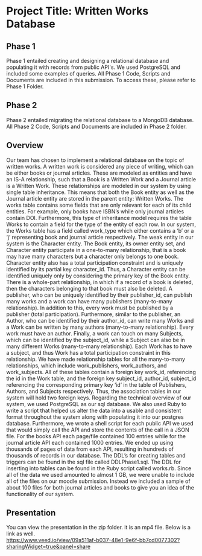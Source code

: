 # Project Title: Written Works Database

## Phase 1
Phase 1 entailed creating and designing a relational database and populating it with records from public API's. We used PostgreSQL and included some examples of queries.
All Phase 1 Code, Scripts and Documents are included in this submission. To access these, please refer to Phase 1 Folder.

## Phase 2 
Phase 2 entailed migrating the relational database to a MongoDB database. All Phase 2 Code, Scripts and Documents are included in Phase 2 folder.

## Overview
Our team has chosen to implement a relational database on the topic of written works. A
written work is considered any piece of writing, which can be either books or journal articles.
These are modeled as entities and have an IS-A relationship, such that a Book is a Written Work
and a Journal article is a Written Work. These relationships are modeled in our system by using
single table inheritance. This means that both the Book entity as well as the Journal article entity
are stored in the parent entity: Written Works. The works table contains some fields that are only
relevant for each of its child entities. For example, only books have ISBN’s while only journal
articles contain DOI. Furthermore, this type of inheritance model requires the table Works to
contain a field for the type of the entity of each row. In our system, the Works table has a field
called work_type which either contains a ‘b’ or a ‘j’ representing book and journal article
respectively.
The weak entity in our system is the Character entity. The Book entity, its owner entity
set, and Character entity participate in a one-to-many relationship, that is a book may have many
characters but a character only belongs to one book. Character entity also has a total participation
constraint and is uniquely identified by its partial key character_id. Thus, a Character entity can
be identified uniquely only by considering the primary key of the Book entity. There is a
whole-part relationship, in which if a record of a book is deleted, then the characters belonging to
that book must also be deleted.
A publisher, who can be uniquely identified by their publisher_id, can publish many
works and a work can have many publishers (many-to-many relationship). In addition to this,
every work must be published by a publisher (total participation). Furthermore, similar to the
publisher, an Author, who can be identified by their author_id, can write many Works and a
Work can be written by many authors (many-to-many relationship). Every work must have an
author. Finally, a work can touch on many Subjects, which can be identified by the subject_id,
while a Subject can also be in many different Works (many-to-many relationship). Each Work
has to have a subject, and thus Work has a total participation constraint in this relationship. We
have made relationship tables for all the many-to-many relationships, which include
work_publishers, work_authors, and work_subjects. All of these tables contain a foreign key
work_id, referencing the id in the Work table, and the foreign key subject_id, author_id,
subject_id referencing the corresponding primary key ‘id’ in the table of Publishers, Authors,
and Subjects respectively. Thus, the association tables in our system will hold two foreign keys.
Regarding the technical overview of our system, we used PostgreSQL as our sql
database. We also used Ruby to write a script that helped us alter the data into a usable and
consistent format throughout the system along with populating it into our postgres database.
Furthermore, we wrote a shell script for each public API we used that would simply call the API
and store the contents of the call in a JSON file. For the books API each page/file contained 100
entries while for the journal article API each contained 1000 entries. We ended up using
thousands of pages of data from each API, resulting in hundreds of thousands of records in our
database. The DDL’s for creating tables and triggers can be found in the sql file called
DDLPhase1.sql. The DDL for inserting into tables can be found in the Ruby script called
works.rb. Since all of the data we used amounted to almost 1 GB, we were unable to include all
of the files on our moodle submission. Instead we included a sample of about 100 files for both
journal articles and books to give you an idea of the functionality of our system.

## Presentation
You can view the presentation in the zip folder. it is an mp4 file. Below is a link as well. </br>
https://www.veed.io/view/09a511af-b037-48e1-9e6f-bb7cd0077302?sharingWidget=true&panel=share
